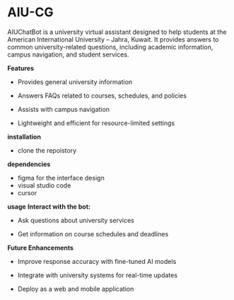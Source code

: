 # AIU-CG
AIUChatBot is a university virtual assistant designed to help students at the American International University – Jahra, Kuwait. It provides answers to common university-related questions, including academic information, campus navigation, and student services.

**Features**

- Provides general university information

- Answers FAQs related to courses, schedules, and policies

- Assists with campus navigation

- Lightweight and efficient for resource-limited settings

**installation**
- clone the repoistory 

**dependencies**
- figma for the interface design
- visual studio code
- cursor
  
**usage**
**Interact with the bot:**

- Ask questions about university services

- Get information on course schedules and deadlines

**Future Enhancements**

- Improve response accuracy with fine-tuned AI models

- Integrate with university systems for real-time updates

- Deploy as a web and mobile application
